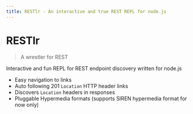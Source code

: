 ```yaml
---
title: RESTlr - An interactive and true REST REPL for node.js
---
```


# RESTlr

> A wrestler for REST

Interactive and fun REPL for REST endpoint discovery written for node.js

* Easy navigation to links
* Auto following 201 `Location` HTTP header links
* Discovers `Location` headers in responses
* Pluggable Hypermedia formats (supports SIREN hypermedia format for now only)
